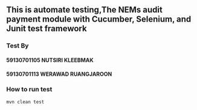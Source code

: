 ## This is automate testing,The NEMs audit payment module with Cucumber, Selenium, and Junit test framework

### Test By 
#### 59130701105 NUTSIRI KLEEBMAK
#### 59130701113 WERAWAD RUANGJAROON

### How to run test
    mvn clean test
